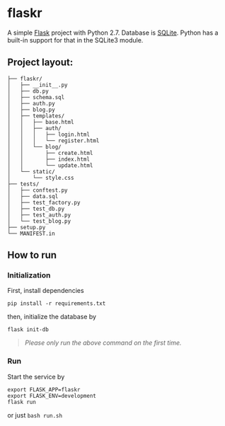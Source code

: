 # flaskr

A simple [Flask](http://flask.pocoo.org/) project with Python 2.7. 
Database is [SQLite](https://sqlite.org/about.html). Python has a built-in support for that in the SQLite3 module.

## Project layout:
```
├── flaskr/
│   ├── __init__.py
│   ├── db.py
│   ├── schema.sql
│   ├── auth.py
│   ├── blog.py
│   ├── templates/
│   │   ├── base.html
│   │   ├── auth/
│   │   │   ├── login.html
│   │   │   └── register.html
│   │   └── blog/
│   │       ├── create.html
│   │       ├── index.html
│   │       └── update.html
│   └── static/
│       └── style.css
├── tests/
│   ├── conftest.py
│   ├── data.sql
│   ├── test_factory.py
│   ├── test_db.py
│   ├── test_auth.py
│   └── test_blog.py
├── setup.py
└── MANIFEST.in
```

## How to run
### Initialization
First, install dependencies
```
pip install -r requirements.txt
```
then, initialize the database by
```
flask init-db
```
> *Please only run the above command on the first time.*

### Run
Start the service by
```
export FLASK_APP=flaskr
export FLASK_ENV=development
flask run
```
or just `bash run.sh`